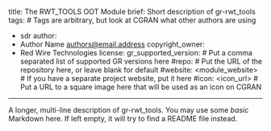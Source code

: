 title: The RWT_TOOLS OOT Module
brief: Short description of gr-rwt_tools
tags: # Tags are arbitrary, but look at CGRAN what other authors are using
  - sdr
author:
  - Author Name <authors@email.address>
copyright_owner:
  - Red Wire Technologies
license:
gr_supported_version: # Put a comma separated list of supported GR versions here
#repo: # Put the URL of the repository here, or leave blank for default
#website: <module_website> # If you have a separate project website, put it here
#icon: <icon_url> # Put a URL to a square image here that will be used as an icon on CGRAN
---
A longer, multi-line description of gr-rwt_tools.
You may use some *basic* Markdown here.
If left empty, it will try to find a README file instead.
